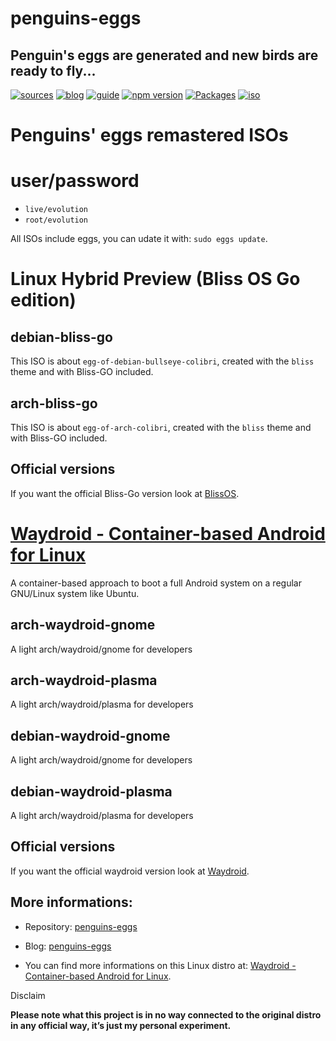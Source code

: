 penguins-eggs
=============

## Penguin&#39;s eggs are generated and new birds are ready to fly...
[![sources](https://img.shields.io/badge/github-sources-cyan)](https://github.com/pieroproietti/penguins-eggs)
[![blog](https://img.shields.io/badge/blog-penguin's%20eggs-cyan)](https://penguins-eggs.net)
[![guide](https://img.shields.io/badge/guide-penguin's%20eggs-cyan)](https://penguins-eggs.net/docs/Tutorial/eggs-users-guide)
[![npm version](https://img.shields.io/npm/v/penguins-eggs.svg)](https://npmjs.org/package/penguins-eggs)
[![Packages](https://img.shields.io/badge/packages-binary-blue)](https://sourceforge.net/projects/penguins-eggs/files/Packages)
[![iso](https://img.shields.io/badge/iso-images-cyan)](https://sourceforge.net/projects/penguins-eggs/files/ISOS)



# Penguins' eggs remastered ISOs

# user/password
* ```live/evolution```
* ```root/evolution```

All ISOs include eggs, you can udate it with: ```sudo eggs update```.

# Linux Hybrid Preview (Bliss OS Go edition)

## debian-bliss-go

This ISO is about `egg-of-debian-bullseye-colibri`, created with the `bliss` theme and with Bliss-GO included.

## **arch-bliss-go**

This ISO is about `egg-of-arch-colibri`, created with the `bliss` theme and with Bliss-GO included.

## Official versions
If you want the official Bliss-Go version look at [BlissOS](https://blog.blissos.org/bliss-os-linux-hybrid-preview/). 


# [Waydroid - Container-based Android for Linux](https://waydro.id/)

A container-based approach to boot a full Android system on a regular GNU/Linux system like Ubuntu.

##  **arch-waydroid-gnome**
A light arch/waydroid/gnome for developers

##  **arch-waydroid-plasma**
A light arch/waydroid/plasma for developers

##  **debian-waydroid-gnome**
A light arch/waydroid/gnome for developers

##  **debian-waydroid-plasma**
A light arch/waydroid/plasma for developers

## Official versions
If you want the official waydroid version look at [Waydroid](https://waydro.id/#wdlinux). 

## More informations:

* Repository: [penguins-eggs](https://github.com/pieroproietti/penguins-eggs)
* Blog: [penguins-eggs](https://penguins-eggs.net)

* You can find more informations on this Linux distro at: [Waydroid - Container-based Android for Linux](https://waydro.id/).


Disclaim

__Please note what this project is in no way connected to the original distro in any official way, it’s just my personal experiment.__
